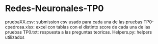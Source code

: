 # Redes-Neuronales-TP0

pruebaXX.csv: submission csv usado para cada una de las pruebas
TP0-cpedrosa.xlsx: excel con tablas con el distinto score de cada una de las pruebas
TP0.txt: respuesta a las preguntas teoricas.
Helpers.py: helpers utilizados
